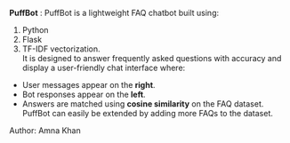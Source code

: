  **PuffBot** :
 PuffBot is a lightweight FAQ chatbot built using:
 1. Python
 2. Flask
 3. TF-IDF vectorization.  
It is designed to answer frequently asked questions with accuracy and display a user-friendly chat interface where:
- User messages appear on the **right**.
- Bot responses appear on the **left**.
- Answers are matched using **cosine similarity** on the FAQ dataset.
PuffBot can easily be extended by adding more FAQs to the dataset.

Author:
 Amna Khan  

